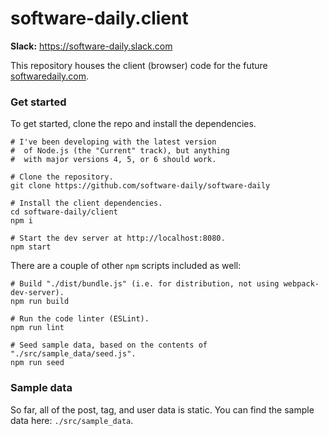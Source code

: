 # software-daily.client

**Slack:** https://software-daily.slack.com

This repository houses the client (browser) code for the future [softwaredaily.com](http://softwaredaily.com).

### Get started

To get started, clone the repo and install the dependencies.

```
# I've been developing with the latest version
#  of Node.js (the "Current" track), but anything
#  with major versions 4, 5, or 6 should work.

# Clone the repository.
git clone https://github.com/software-daily/software-daily

# Install the client dependencies.
cd software-daily/client
npm i

# Start the dev server at http://localhost:8080.
npm start
```

There are a couple of other `npm` scripts included as well:

```
# Build "./dist/bundle.js" (i.e. for distribution, not using webpack-dev-server).
npm run build

# Run the code linter (ESLint).
npm run lint

# Seed sample data, based on the contents of "./src/sample_data/seed.js".
npm run seed
```

### Sample data

So far, all of the post, tag, and user data is static. You can find the sample data here: `./src/sample_data`.
